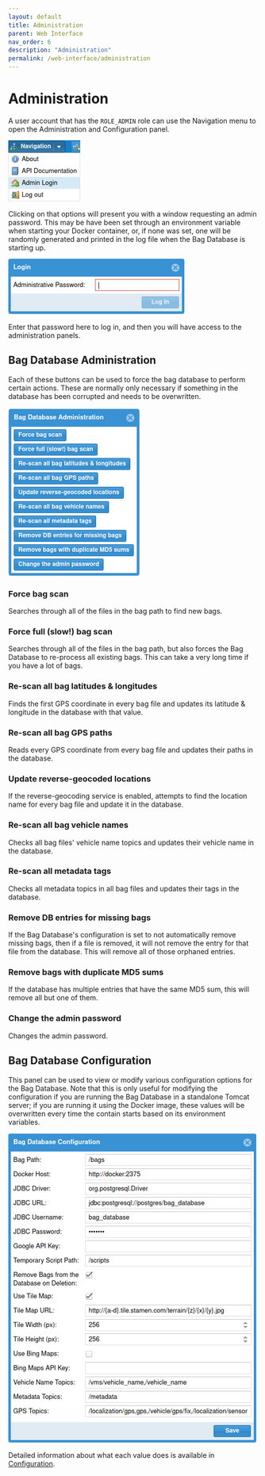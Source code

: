 ```yaml
---
layout: default
title: Administration
parent: Web Interface
nav_order: 6
description: "Administration"
permalink: /web-interface/administration
---
```


# Administration

A user account that has the `ROLE_ADMIN` role can use the Navigation menu to open the
Administration and Configuration panel.

![Navigation Login Menu](../assets/images/navigation_login.png)

Clicking on that options will present you with a window requesting an admin password.
This may be have been set through an environment variable when starting your Docker container,
or, if none was set, one will be randomly generated and printed in the log file when the
Bag Database is starting up.

![Admin password](../assets/images/admin_login.png)

Enter that password here to log in, and then you will have access to the administration panels.

## Bag Database Administration

Each of these buttons can be used to force the bag database to perform certain actions.
These are normally only necessary if something in the database has been corrupted and needs
to be overwritten.

![Bag Database Administration](../assets/images/administration_panel.png)

### Force bag scan

Searches through all of the files in the bag path to find new bags.

### Force full (slow!) bag scan

Searches through all of the files in the bag path, but also forces the Bag Database to
re-process all existing bags.  This can take a very long time if you have a lot of bags.

### Re-scan all bag latitudes & longitudes

Finds the first GPS coordinate in every bag file and updates its latitude & longitude
in the database with that value.

### Re-scan all bag GPS paths

Reads every GPS coordinate from every bag file and updates their paths in the database.

### Update reverse-geocoded locations

If the reverse-geocoding service is enabled, attempts to find the location name for every
bag file and update it in the database.

### Re-scan all bag vehicle names

Checks all bag files' vehicle name topics and updates their vehicle name in the database.

### Re-scan all metadata tags

Checks all metadata topics in all bag files and updates their tags in the database.

### Remove DB entries for missing bags

If the Bag Database's configuration is set to not automatically remove missing bags, then
if a file is removed, it will not remove the entry for that file from the database.  This will
remove all of those orphaned entries.

### Remove bags with duplicate MD5 sums

If the database has multiple entries that have the same MD5 sum, this will remove all but
one of them.

### Change the admin password

Changes the admin password.

## Bag Database Configuration

This panel can be used to view or modify various configuration options for the Bag Database.
Note that this is only useful for modifying the configuration if you are running the Bag Database
in a standalone Tomcat server; if you are running it using the Docker image, these values
will be overwritten every time the contain starts based on its environment variables.

![Bag Database Configuration](../assets/images/configuration.png)

Detailed information about what each value does is available in [Configuration](../configuration).